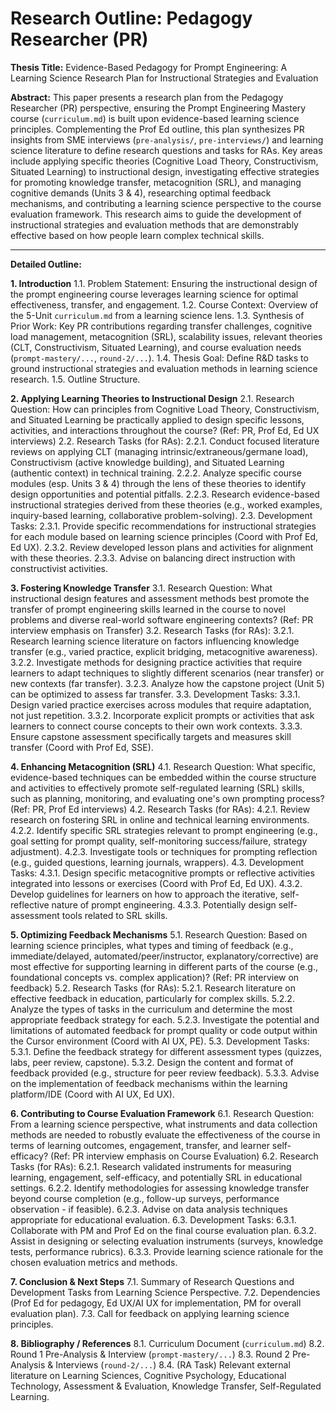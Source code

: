 # Research Outline: Pedagogy Researcher (PR)

**Thesis Title:** Evidence-Based Pedagogy for Prompt Engineering: A Learning Science Research Plan for Instructional Strategies and Evaluation

**Abstract:** This paper presents a research plan from the Pedagogy Researcher (PR) perspective, ensuring the Prompt Engineering Mastery course (`curriculum.md`) is built upon evidence-based learning science principles. Complementing the Prof Ed outline, this plan synthesizes PR insights from SME interviews (`pre-analysis/`, `pre-interviews/`) and learning science literature to define research questions and tasks for RAs. Key areas include applying specific theories (Cognitive Load Theory, Constructivism, Situated Learning) to instructional design, investigating effective strategies for promoting knowledge transfer, metacognition (SRL), and managing cognitive demands (Units 3 & 4), researching optimal feedback mechanisms, and contributing a learning science perspective to the course evaluation framework. This research aims to guide the development of instructional strategies and evaluation methods that are demonstrably effective based on how people learn complex technical skills.

---

**Detailed Outline:**

**1. Introduction**
    1.1. Problem Statement: Ensuring the instructional design of the prompt engineering course leverages learning science for optimal effectiveness, transfer, and engagement.
    1.2. Course Context: Overview of the 5-Unit `curriculum.md` from a learning science lens.
    1.3. Synthesis of Prior Work: Key PR contributions regarding transfer challenges, cognitive load management, metacognition (SRL), scalability issues, relevant theories (CLT, Constructivism, Situated Learning), and course evaluation needs (`prompt-mastery/...`, `round-2/...`).
    1.4. Thesis Goal: Define R&D tasks to ground instructional strategies and evaluation methods in learning science research.
    1.5. Outline Structure.

**2. Applying Learning Theories to Instructional Design**
    2.1. Research Question: How can principles from Cognitive Load Theory, Constructivism, and Situated Learning be practically applied to design specific lessons, activities, and interactions throughout the course? (Ref: PR, Prof Ed, Ed UX interviews)
    2.2. Research Tasks (for RAs):
        2.2.1. Conduct focused literature reviews on applying CLT (managing intrinsic/extraneous/germane load), Constructivism (active knowledge building), and Situated Learning (authentic context) in technical training.
        2.2.2. Analyze specific course modules (esp. Units 3 & 4) through the lens of these theories to identify design opportunities and potential pitfalls.
        2.2.3. Research evidence-based instructional strategies derived from these theories (e.g., worked examples, inquiry-based learning, collaborative problem-solving).
    2.3. Development Tasks:
        2.3.1. Provide specific recommendations for instructional strategies for each module based on learning science principles (Coord with Prof Ed, Ed UX).
        2.3.2. Review developed lesson plans and activities for alignment with these theories.
        2.3.3. Advise on balancing direct instruction with constructivist activities.

**3. Fostering Knowledge Transfer**
    3.1. Research Question: What instructional design features and assessment methods best promote the transfer of prompt engineering skills learned in the course to novel problems and diverse real-world software engineering contexts? (Ref: PR interview emphasis on Transfer)
    3.2. Research Tasks (for RAs):
        3.2.1. Research learning science literature on factors influencing knowledge transfer (e.g., varied practice, explicit bridging, metacognitive awareness).
        3.2.2. Investigate methods for designing practice activities that require learners to adapt techniques to slightly different scenarios (near transfer) or new contexts (far transfer).
        3.2.3. Analyze how the capstone project (Unit 5) can be optimized to assess far transfer.
    3.3. Development Tasks:
        3.3.1. Design varied practice exercises across modules that require adaptation, not just repetition.
        3.3.2. Incorporate explicit prompts or activities that ask learners to connect course concepts to their own work contexts.
        3.3.3. Ensure capstone assessment specifically targets and measures skill transfer (Coord with Prof Ed, SSE).

**4. Enhancing Metacognition (SRL)**
    4.1. Research Question: What specific, evidence-based techniques can be embedded within the course structure and activities to effectively promote self-regulated learning (SRL) skills, such as planning, monitoring, and evaluating one's own prompting process? (Ref: PR, Prof Ed interviews)
    4.2. Research Tasks (for RAs):
        4.2.1. Review research on fostering SRL in online and technical learning environments.
        4.2.2. Identify specific SRL strategies relevant to prompt engineering (e.g., goal setting for prompt quality, self-monitoring success/failure, strategy adjustment).
        4.2.3. Investigate tools or techniques for prompting reflection (e.g., guided questions, learning journals, wrappers).
    4.3. Development Tasks:
        4.3.1. Design specific metacognitive prompts or reflective activities integrated into lessons or exercises (Coord with Prof Ed, Ed UX).
        4.3.2. Develop guidelines for learners on how to approach the iterative, self-reflective nature of prompt engineering.
        4.3.3. Potentially design self-assessment tools related to SRL skills.

**5. Optimizing Feedback Mechanisms**
    5.1. Research Question: Based on learning science principles, what types and timing of feedback (e.g., immediate/delayed, automated/peer/instructor, explanatory/corrective) are most effective for supporting learning in different parts of the course (e.g., foundational concepts vs. complex application)? (Ref: PR interview on feedback)
    5.2. Research Tasks (for RAs):
        5.2.1. Research literature on effective feedback in education, particularly for complex skills.
        5.2.2. Analyze the types of tasks in the curriculum and determine the most appropriate feedback strategy for each.
        5.2.3. Investigate the potential and limitations of automated feedback for prompt quality or code output within the Cursor environment (Coord with AI UX, PE).
    5.3. Development Tasks:
        5.3.1. Define the feedback strategy for different assessment types (quizzes, labs, peer review, capstone).
        5.3.2. Design the content and format of feedback provided (e.g., structure for peer review feedback).
        5.3.3. Advise on the implementation of feedback mechanisms within the learning platform/IDE (Coord with AI UX, Ed UX).

**6. Contributing to Course Evaluation Framework**
    6.1. Research Question: From a learning science perspective, what instruments and data collection methods are needed to robustly evaluate the effectiveness of the course in terms of learning outcomes, engagement, transfer, and learner self-efficacy? (Ref: PR interview emphasis on Course Evaluation)
    6.2. Research Tasks (for RAs):
        6.2.1. Research validated instruments for measuring learning, engagement, self-efficacy, and potentially SRL in educational settings.
        6.2.2. Identify methodologies for assessing knowledge transfer beyond course completion (e.g., follow-up surveys, performance observation - if feasible).
        6.2.3. Advise on data analysis techniques appropriate for educational evaluation.
    6.3. Development Tasks:
        6.3.1. Collaborate with PM and Prof Ed on the final course evaluation plan.
        6.3.2. Assist in designing or selecting evaluation instruments (surveys, knowledge tests, performance rubrics).
        6.3.3. Provide learning science rationale for the chosen evaluation metrics and methods.

**7. Conclusion & Next Steps**
    7.1. Summary of Research Questions and Development Tasks from Learning Science Perspective.
    7.2. Dependencies (Prof Ed for pedagogy, Ed UX/AI UX for implementation, PM for overall evaluation plan).
    7.3. Call for feedback on applying learning science principles.

**8. Bibliography / References**
    8.1. Curriculum Document (`curriculum.md`)
    8.2. Round 1 Pre-Analysis & Interview (`prompt-mastery/...`)
    8.3. Round 2 Pre-Analysis & Interviews (`round-2/...`)
    8.4. (RA Task) Relevant external literature on Learning Sciences, Cognitive Psychology, Educational Technology, Assessment & Evaluation, Knowledge Transfer, Self-Regulated Learning. 